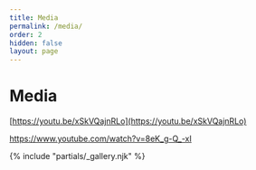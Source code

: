 ```yaml
---
title: Media
permalink: /media/
order: 2
hidden: false
layout: page 
---
```

# Media 

[https://youtu.be/xSkVQajnRLo](https://youtu.be/xSkVQajnRLo)

https://www.youtube.com/watch?v=8eK_g-Q_-xI

<!-- This is the shortcode for the photo gallery -->
{% include "partials/_gallery.njk" %}
